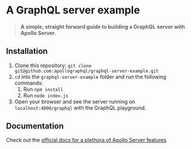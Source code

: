 # A GraphQL server example

>  #### A simple, straight forward guide to building a GraphQL server with Apollo Server.

## Installation

1. Clone this repository: `git clone git@github.com:apollographql/graphql-server-example.git`
2. `cd` into the `graphql-server-example` folder and run the following commands:
    1. Run `npm install`
    2. Run `node index.js`
3. Open your browser and see the server running on `localhost:4000/graphql` with the GraphQL playground.

## Documentation

Check out the [official docs for a plethora of Apollo Server features](https://www.apollographql.com/docs/apollo-server/v2/)
